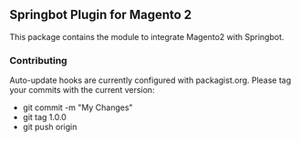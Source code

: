 <h2>Springbot Plugin for Magento 2</h2>

This package contains the module to integrate Magento2 with Springbot.

<h3>Contributing</h3>

Auto-update hooks are currently configured with packagist.org. Please tag your commits with the current version:

* git commit -m "My Changes"
* git tag 1.0.0
* git push origin
